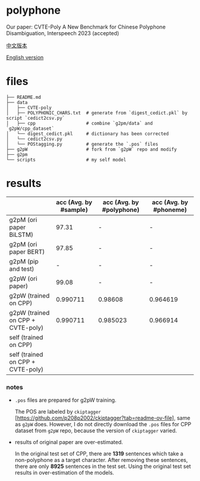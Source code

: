 # polyphone

Our paper: CVTE-Poly A New Benchmark for Chinese Polyphone Disambiguation, Interspeech 2023 (accepted)

[中文版本](https://newzsh.github.io/zsh/blogging/2022/06/06/polyphone_cn.html)

[English version](https://newzsh.github.io/zsh/blogging/2022/06/06/polyphone.html)

# files

    ├── README.md
    ├── data
    │   ├── CVTE-poly            
    │   ├── POLYPHONIC_CHARS.txt  # generate from `digest_cedict.pkl` by script `cedict2csv.py`
    │   ├── cpp                   # combine `g2pm/data` and `g2pW/cpp_dataset`
    │   └── digest_cedict.pkl     # dictionary has been corrected
    │   └── cedict2csv.py 
    │   └── POStagging.py         # generate the `.pos` files
    ├── g2pW                      # fork from `g2pW` repo and modify
    ├── g2pm 
    └── scripts                   # my self model

# results

| | acc (Avg. by #sample) | acc (Avg. by #polyphone) | acc (Avg. by #phoneme) |
|---|---|---|---|
| g2pM (ori paper BiLSTM) | 97.31 | - | - |
| g2pM (ori paper BERT) | 97.85 | - | - |
| g2pM (pip and test) | - | - | - |
| g2pW (ori paper) | 99.08 | - | - |
| g2pW (trained on CPP) | 0.990711 | 0.98608 | 0.964619 |
| g2pW (trained on CPP + CVTE-poly) | 0.990711 | 0.985023 | 0.966914 |
| self (trained on CPP) | 
| self (trained on CPP + CVTE-poly) |


### notes
  - `.pos` files are prepared for g2pW training. 
  
      The POS are labeled by `ckiptagger` [https://github.com/p208p2002/ckiptagger?tab=readme-ov-file], same as `g2pW` does. However, I do not directly download the `.pos` files for CPP dataset from `g2pW` repo, because the version of `ckiptagger` varied.

  - results of original paper are over-estimated.
  
      In the original test set of CPP, there are **1319** sentences which take a non-polyphone as a target character. After removing these sentences, there are only **8925** sentences in the test set. Using the original test set results in over-estimation of the models.